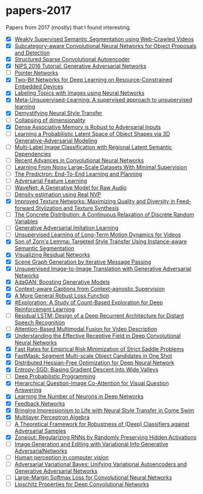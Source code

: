 # papers-2017
Papers from 2017 (mostly) that I found interesting.

- [x] [Weakly Supervised Semantic Segmentation using Web-Crawled Videos](https://arxiv.org/abs/1701.00352)
- [x] [Subcategory-aware Convolutional Neural Networks for Object Proposals and Detection](https://arxiv.org/abs/1604.04693)
- [x] [Structured Sparse Convolutional Autoencoder](https://arxiv.org/abs/1604.04812)
- [x] [NIPS 2016 Tutorial: Generative Adversarial Networks](https://arxiv.org/abs/1701.00160)
- [ ] [Pointer Networks](https://arxiv.org/abs/1506.03134)
- [x] [Two-Bit Networks for Deep Learning on Resource-Constrained Embedded Devices](https://arxiv.org/abs/1701.00485)
- [x] [Labeling Topics with Images using Neural Networks](https://arxiv.org/abs/1608.00470)
- [x] [Meta-Unsupervised-Learning: A supervised approach to unsupervised learning](https://arxiv.org/abs/1612.09030)
- [x] [Demystifying Neural Style Transfer](https://arxiv.org/abs/1701.01036)
- [ ] [Collapsing of dimensionality](https://arxiv.org/abs/1701.00831)
- [x] [Dense Associative Memory is Robust to Adversarial Inputs](https://arxiv.org/abs/1701.00939)
- [ ] [Learning a Probabilistic Latent Space of Object Shapes via 3D Generative-Adversarial Modeling](https://arxiv.org/abs/1610.07584)
- [ ] [Multi-Label Image Classification with Regional Latent Semantic Dependencies](https://arxiv.org/abs/1612.01082)
- [ ] [Recent Advances in Convolutional Neural Networks](https://arxiv.org/abs/1512.07108)
- [ ] [Learning From Noisy Large-Scale Datasets With Minimal Supervision](https://arxiv.org/abs/1701.01619)
- [ ] [The Predictron: End-To-End Learning and Planning](https://arxiv.org/abs/1612.08810)
- [ ] [Adversarial Feature Learning](https://arxiv.org/abs/1605.09782)
- [ ] [WaveNet: A Generative Model for Raw Audio](https://arxiv.org/abs/1609.03499)
- [ ] [Density estimation using Real NVP](https://arxiv.org/abs/1605.08803)
- [x] [Improved Texture Networks: Maximizing Quality and Diversity in Feed-forward Stylization and Texture Synthesis](https://arxiv.org/abs/1701.02096)
- [ ] [The Concrete Distribution: A Continuous Relaxation of Discrete Random Variables](https://arxiv.org/abs/1611.00712)
- [ ] [Generative Adversarial Imitation Learning](https://arxiv.org/abs/1606.03476)
- [ ] [Unsupervised Learning of Long-Term Motion Dynamics for Videos](https://arxiv.org/abs/1701.01821)
- [x] [Son of Zorn's Lemma: Targeted Style Transfer Using Instance-aware Semantic Segmentation](https://arxiv.org/abs/1701.02357)
- [x] [Visualizing Residual Networks](https://arxiv.org/abs/1701.02362)
- [x] [Scene Graph Generation by Iterative Message Passing](https://arxiv.org/abs/1701.02426)
- [x] [Unsupervised Image-to-Image Translation with Generative Adversarial Networks](https://arxiv.org/abs/1701.02676)
- [x] [AdaGAN: Boosting Generative Models](https://arxiv.org/abs/1701.02386)
- [x] [Context-aware Captions from Context-agnostic Supervision](https://arxiv.org/abs/1701.02870)
- [x] [A More General Robust Loss Function](https://arxiv.org/abs/1701.03077)
- [x] [#Exploration: A Study of Count-Based Exploration for Deep Reinforcement Learning](https://arxiv.org/abs/1611.04717)
- [ ] [Residual LSTM: Design of a Deep Recurrent Architecture for Distant Speech Recognition](https://arxiv.org/abs/1701.03360)
- [ ] [Attention-Based Multimodal Fusion for Video Description](https://arxiv.org/abs/1701.03126)
- [x] [Understanding the Effective Receptive Field in Deep Convolutional Neural Networks](https://arxiv.org/abs/1701.04128)
- [x] [Fast Rates for Empirical Risk Minimization of Strict Saddle Problems](https://arxiv.org/abs/1701.04271)
- [x] [FastMask: Segment Multi-scale Object Candidates in One Shot](https://arxiv.org/abs/1612.08843)
- [x] [Distributed Hessian-Free Optimization for Deep Neural Network](https://arxiv.org/abs/1606.00511)
- [x] [Entropy-SGD: Biasing Gradient Descent Into Wide Valleys](https://arxiv.org/abs/1611.01838)
- [ ] [Deep Probabilistic Programming](https://arxiv.org/abs/1701.03757)
- [x] [Hierarchical Question-Image Co-Attention for Visual Question Answering](https://arxiv.org/abs/1606.00061)
- [x] [Learning the Number of Neurons in Deep Networks](https://arxiv.org/abs/1611.06321)
- [x] [Feedback Networks](https://arxiv.org/abs/1612.09508)
- [x] [Bringing Impressionism to Life with Neural Style Transfer in Come Swim](https://arxiv.org/abs/1701.04928)
- [x] [Multilayer Perceptron Algebra](https://arxiv.org/abs/1701.04968)
- [ ] [A Theoretical Framework for Robustness of (Deep) Classifiers against Adversarial Samples](https://arxiv.org/abs/1612.00334)
- [x] [Zoneout: Regularizing RNNs by Randomly Preserving Hidden Activations](https://arxiv.org/abs/1606.01305)
- [ ] [Image Generation and Editing with Variational Info Generative AdversarialNetworks](https://arxiv.org/abs/1701.04568)
- [ ] [Human perception in computer vision](https://arxiv.org/abs/1701.04674)
- [ ] [Adversarial Variational Bayes: Unifying Variational Autoencoders and Generative Adversarial Networks](https://arxiv.org/abs/1701.04722)
- [ ] [Large-Margin Softmax Loss for Convolutional Neural Networks](https://arxiv.org/abs/1612.02295)
- [ ] [Lipschitz Properties for Deep Convolutional Networks](https://arxiv.org/abs/1512.06293)
